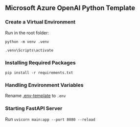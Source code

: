 ## Microsoft Azure OpenAI Python Template

### Create a Virtual Environment

Run in the root folder:

```python -m venv .venv```

```.venv\Scripts\activate```

### Installing Required Packages

```pip install -r requirements.txt```

### Handling Environment Variables

Rename [.env-template](.env-template) to ```.env```

### Starting FastAPI Server

Run ```uvicorn main:app --port 8080 --reload```
